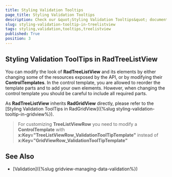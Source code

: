 ```yaml
---
title: Styling Validation Tooltips
page_title: Styling Validation Tooltips
description: Check our &quot;Styling Validation Tooltips&quot; documentation article for the RadTreeListView WPF control.
slug: styling-validation-tooltip-in-treelistview
tags: styling,validation,tooltips,treelistview
published: True
position: 3
---
```


## Styling Validation ToolTips in RadTreeListView ##

You can modify the look of __RadTreeListView__ and its elements by either changing some of the resources exposed by the API, or by modifying their __ControlTemplates__. In the control template, you are allowed to reorder the template parts and to add your own elements. However, when changing the control template you should be careful to include all required parts.

As __RadTreeListView__ inherits __RadGridView__ directly, please refer to the [Styling Validation ToolTips in RadGridView]({%slug styling-validation-tooltip-in-gridview%}).

> For customizing __TreeListViewRow__ you need to modify a __ControlTemplate__ with **x:Key="TreeListViewRow_ValidationToolTipTemplate"** instead of **x:Key="GridViewRow_ValidationToolTipTemplate"**

## See Also

* [Validation]({%slug gridview-managing-data-validation%})